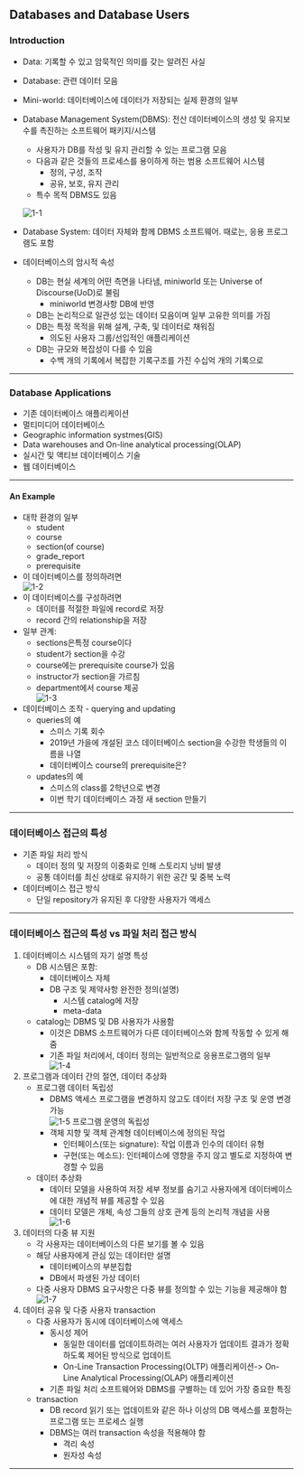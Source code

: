 ## Databases and Database Users
### Introduction
   - Data: 기록할 수 있고 암묵적인 의미를 갖는 알려진 사실
   - Database: 관련 데이터 모음
   - Mini-world: 데이터베이스에 데이터가 저장되는 실제 환경의 일부
   - Database Management System(DBMS): 전산 데이터베이스의 생성 및 유지보수를 촉진하는 소프트웨어 패키지/시스템
      - 사용자가 DB를 작성 및 유지 관리할 수 있는 프로그램 모음
      - 다음과 같은 것들의 프로세스를 용이하게 하는 범용 소프트웨어 시스템
         - 정의, 구성, 조작
         - 공유, 보호, 유지 관리
      - 특수 목적 DBMS도 있음   
      
      ![1-1](https://github.com/Jeongsiwook/DataBase/blob/master/img/1-1.jpg?raw=true)   
      
   - Database System: 데이터 자체와 함께 DBMS 소프트웨어. 때로는, 응용 프로그램도 포함
   - 데이터베이스의 암시적 속성
      - DB는 현실 세계의 어떤 측면을 나타냄, miniworld 또는 Universe of Discourse(UoD)로 불림
         - miniworld 변경사항 DB에 반영
      - DB는 논리적으로 일관성 있는 데이터 모음이며 일부 고유한 의미를 가짐
      - DB는 특정 목적을 위해 설계, 구축, 및 데이터로 채워짐
         - 의도된 사용자 그룹/선입적인 애플리케이션
      - DB는 규모와 복잡성이 다를 수 있음
         - 수백 개의 기록에서 복잡한 기록구조를 가진 수십억 개의 기록으로
---

### Database Applications
   - 기존 데이터베이스 애플리케이션
   - 멀티미디어 데이터베이스
   - Geographic information systmes(GIS)
   - Data warehouses and On-line analytical processing(OLAP)
   - 실시간 및 액티브 데이터베이스 기술
   - 웹 데이터베이스
---

#### An Example
   - 대학 환경의 일부
      - student
      - course
      - section(of course)
      - grade_report
      - prerequisite
   - 이 데이터베이스를 정의하려면   
      ![1-2](https://github.com/Jeongsiwook/DataBase/blob/master/img/1-2.jpg?raw=true)   
   - 이 데이터베이스를 구성하려면
      - 데이터를 적절한 파일에 record로 저장
      - record 간의 relationship을 저장
   - 일부 관계:
      - sections은특정 course이다
      - student가 section을 수강
      - course에는 prerequisite course가 있음
      - instructor가 section을 가르침
      - department에서 course 제공   
      ![1-3](https://github.com/Jeongsiwook/DataBase/blob/master/img/1-3.jpg?raw=true)   
   - 데이터베이스 조작 - querying and updating
      - queries의 예
         - 스미스 기록 회수
         - 2019년 가을에 개설된 코스 데이터베이스 section을 수강한 학생들의 이름을 나열
         - 데이터베이스 course의 prerequisite은?
      - updates의 예
         - 스미스의 class를 2학년으로 변경
         - 이번 학기 데이터베이스 과정 새 section 만들기
---

### 데이터베이스 접근의 특성
   - 기존 파일 처리 방식
      - 데이터 정의 및 저장의 이중화로 인해 스토리지 낭비 발생 
      - 공통 데이터를 최신 상태로 유지하기 위한 공간 및 중복 노력
   - 데이터베이스 접근 방식
      - 단일 repository가 유지된 후 다양한 사용자가 액세스
---

### 데이터베이스 접근의 특성 vs 파일 처리 접근 방식
   1. 데이터베이스 시스템의 자기 설명 특성
      - DB 시스템은 포함:
         - 데이터베이스 자체
         - DB 구조 및 제약사항 완전한 정의(설명)
            - 시스템 catalog에 저장
            - meta-data
      - catalog는 DBMS 및 DB 사용자가 사용함
         - 이것은 DBMS 소프트웨어가 다른 데이터베이스와 함께 작동할 수 있게 해줌
         - 기존 파일 처리에서, 데이터 정의는 일반적으로 응용프로그램의 일부   
         ![1-4](https://github.com/Jeongsiwook/DataBase/blob/master/img/1-4.jpg?raw=true)  
   2. 프로그램과 데이터 간의 절연, 데이터 추상화
      - 프로그램 데이터 독립성
         - DBMS 액세스 프로그램을 변경하지 않고도 데이터 저장 구조 및 운영 변경 가능   
         ![1-5](https://github.com/Jeongsiwook/DataBase/blob/master/img/1-5.jpg?raw=true)
      프로그램 운영의 독립성
         - 객체 지향 및 객체 관계형 데이터베이스에 정의된 작업
            - 인터페이스(또는 signature): 작업 이름과 인수의 데이터 유형
            - 구현(또는 메소드): 인터페이스에 영향을 주지 않고 별도로 지정하여 변경할 수 있음
      - 데이터 추상화
         - 데이터 모델을 사용하여 저장 세부 정보를 숨기고 사용자에게 데이터베이스에 대한 개념적 뷰를 제공할 수 있음
         - 데이터 모델은 개체, 속성 그들의 상호 관계 등의 논리적 개념을 사용   
         ![1-6](https://github.com/Jeongsiwook/DataBase/blob/master/img/1-6.jpg?raw=true)   
   3. 데이터의 다중 뷰 지원
      - 각 사용자는 데이터베이스의 다른 보기를 볼 수 있음
      - 해당 사용자에게 관심 있는 데이터만 설명
         - 데이터베이스의 부분집합
         - DB에서 파생된 가상 데이터 
      - 다중 사용자 DBMS 요구사항은 다중 뷰를 정의할 수 있는 기능을 제공해야 함   
      ![1-7](https://github.com/Jeongsiwook/DataBase/blob/master/img/1-7.jpg?raw=true)   
   4. 데이터 공유 및 다중 사용자 transaction
      - 다중 사용자가 동시에 데이터베이스에 액세스
         - 동시성 제어
            - 동일한 데이터를 업데이트하려는 여러 사용자가 업데이트 결과가 정확하도록 제어된 방식으로 업데이트
            - On-Line Transaction Processing(OLTP) 애플리케이션-> On-Line Analytical Processing(OLAP) 애플리케이션
         - 기존 파일 처리 소프트웨어와 DBMS를 구별하는 데 있어 가장 중요한 특징
      - transaction
         - DB record 읽기 또는 업데이트와 같은 하나 이상의 DB 액세스를 포함하는 프로그램 또는 프로세스 실행
         - DBMS는 여러 transaction 속성을 적용해야 함
            - 격리 속성
            - 원자성 속성
---            
      
